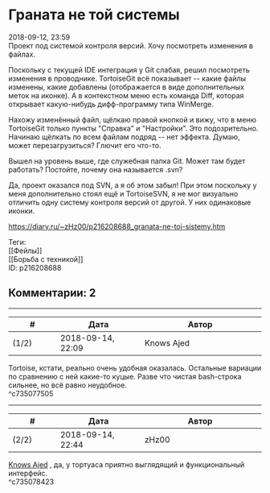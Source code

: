 Граната не той системы
======================

  
2018-09-12, 23:59  
 Проект под системой контроля версий. Хочу посмотреть изменения в файлах.   
   
 Поскольку с текущей IDE интеграция у Git слабая, решил посмотреть изменения в проводнике. TortoiseGit всё показывает -- какие файлы изменены, какие добавлены (отображается в виде дополнительных меток на иконке). А в контекстном меню есть команда Diff, которая открывает какую-нибудь дифф-программу типа WinMerge.   
   
 Нахожу изменённый файл, щёлкаю правой кнопкой и вижу, что в меню TortoiseGit только пункты "Справка" и "Настройки". Это подозрительно. Начинаю щёлкать по всем файлам подряд -- нет эффекта. Думаю, может перезагрузиться? Глючит его что-то.   
   
 Вышел на уровень выше, где служебная папка Git. Может там будет работать? Постойте, почему она называется .svn?   
   
 Да, проект оказался под SVN, а я об этом забыл! При этом поскольку у меня дополнительно стоял ещё и TortoiseSVN, я не мог визуально отличить одну систему контроля версий от другой. У них одинаковые иконки.   
  
<https://diary.ru/~zHz00/p216208688_granata-ne-toj-sistemy.htm>  
  
Теги:  
[[Фейлы]]  
[[Борьба с техникой]]  
ID: p216208688  


Комментарии: 2
--------------

  


---



|         #         |              Дата              |                     Автор                     |           ID           |
| --- | --- | --- | --- |
| (1/2) | 2018-09-14, 22:09 | Knows Ajed | c735077505 |

  
 Tortoise, кстати, реально очень удобная оказалась. Остальные вариации по сравнению с ней какие-то куцые. Разве что чистая bash-строка сильнее, но всё равно неудобное.   
 ^c735077505

---



|         #         |              Дата              |                     Автор                     |           ID           |
| --- | --- | --- | --- |
| (2/2) | 2018-09-14, 22:44 | zHz00 | c735078423 |

  
  [Knows Ajed](http://Who-Knows-Ajed.diary.ru "Who Knows Ajed?")  , да, у тортуаса приятно выглядящий и функциональный интерфейс.   
 ^c735078423